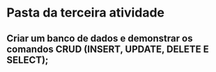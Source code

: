 # Pasta da terceira atividade
## Criar um banco de dados e demonstrar os comandos CRUD (INSERT, UPDATE, DELETE E SELECT);

